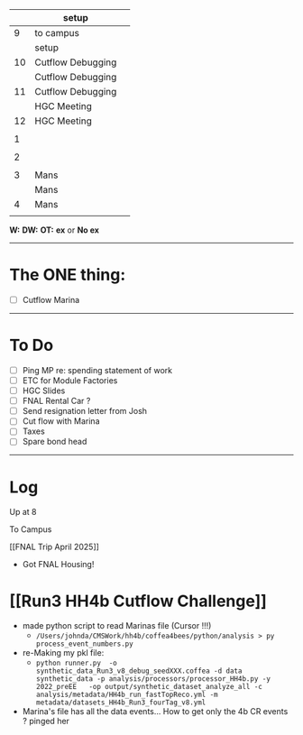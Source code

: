 
|     | setup             |     |
| --- | ----------------- | --- |
| 9   | to campus         |     |
|     | setup             |     |
| 10  | Cutflow Debugging |     |
|     | Cutflow Debugging |     |
| 11  | Cutflow Debugging |     |
|     | HGC Meeting       |     |
| 12  | HGC Meeting       |     |
|     |                   |     |
| 1   |                   |     |
|     |                   |     |
| 2   |                   |     |
|     |                   |     |
| 3   | Mans              |     |
|     | Mans              |     |
| 4   | Mans              |     |
|     |                   |     |

**W:**
**DW:**
**OT:**
**ex** or **No ex**

---
# The ONE thing: 
- [ ] Cutflow Marina

---
# To Do

- [ ] Ping MP re: spending statement of work
- [ ] ETC for Module Factories
- [ ] HGC Slides
- [ ] FNAL Rental Car ?
- [ ] Send resignation letter from Josh
- [ ]  Cut flow with Marina 
- [ ] Taxes
- [ ] Spare bond head

---

# Log

Up at 8

To Campus

[[FNAL Trip April 2025]]
- Got FNAL Housing!

# [[Run3 HH4b Cutflow Challenge]]
- made python script to read Marinas file (Cursor !!!)
	- ` /Users/johnda/CMSWork/hh4b/coffea4bees/python/analysis > py process_event_numbers.py `
- re-Making my pkl file: 
	- `python runner.py  -o synthetic_data_Run3_v8_debug_seedXXX.coffea -d data synthetic_data -p analysis/processors/processor_HH4b.py -y 2022_preEE   -op output/synthetic_dataset_analyze_all -c analysis/metadata/HH4b_run_fastTopReco.yml -m metadata/datasets_HH4b_Run3_fourTag_v8.yml`
- Marina's file has all the data events... How to get only the 4b CR events ? pinged her